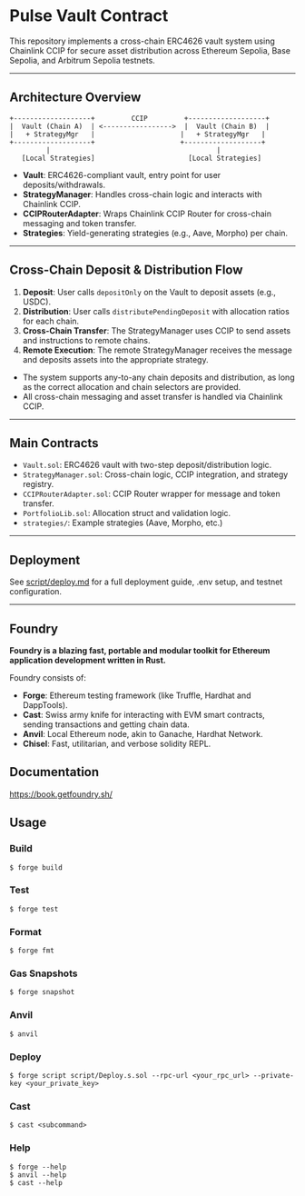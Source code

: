 # Pulse Vault Contract

This repository implements a cross-chain ERC4626 vault system using Chainlink CCIP for secure asset distribution across Ethereum Sepolia, Base Sepolia, and Arbitrum Sepolia testnets.

---

## Architecture Overview

```
+-------------------+         CCIP         +-------------------+
|  Vault (Chain A)  | <----------------->  |  Vault (Chain B)  |
|   + StrategyMgr   |                     |   + StrategyMgr   |
+-------------------+                     +-------------------+
         |                                         |
   [Local Strategies]                       [Local Strategies]
```

- **Vault**: ERC4626-compliant vault, entry point for user deposits/withdrawals.
- **StrategyManager**: Handles cross-chain logic and interacts with Chainlink CCIP.
- **CCIPRouterAdapter**: Wraps Chainlink CCIP Router for cross-chain messaging and token transfer.
- **Strategies**: Yield-generating strategies (e.g., Aave, Morpho) per chain.

---

## Cross-Chain Deposit & Distribution Flow

1. **Deposit**: User calls `depositOnly` on the Vault to deposit assets (e.g., USDC).
2. **Distribution**: User calls `distributePendingDeposit` with allocation ratios for each chain.
3. **Cross-Chain Transfer**: The StrategyManager uses CCIP to send assets and instructions to remote chains.
4. **Remote Execution**: The remote StrategyManager receives the message and deposits assets into the appropriate strategy.

- The system supports any-to-any chain deposits and distribution, as long as the correct allocation and chain selectors are provided.
- All cross-chain messaging and asset transfer is handled via Chainlink CCIP.

---

## Main Contracts

- `Vault.sol`: ERC4626 vault with two-step deposit/distribution logic.
- `StrategyManager.sol`: Cross-chain logic, CCIP integration, and strategy registry.
- `CCIPRouterAdapter.sol`: CCIP Router wrapper for message and token transfer.
- `PortfolioLib.sol`: Allocation struct and validation logic.
- `strategies/`: Example strategies (Aave, Morpho, etc.)

---

## Deployment

See [script/deploy.md](script/deploy.md) for a full deployment guide, .env setup, and testnet configuration.

---

## Foundry

**Foundry is a blazing fast, portable and modular toolkit for Ethereum application development written in Rust.**

Foundry consists of:

-   **Forge**: Ethereum testing framework (like Truffle, Hardhat and DappTools).
-   **Cast**: Swiss army knife for interacting with EVM smart contracts, sending transactions and getting chain data.
-   **Anvil**: Local Ethereum node, akin to Ganache, Hardhat Network.
-   **Chisel**: Fast, utilitarian, and verbose solidity REPL.

## Documentation

https://book.getfoundry.sh/

## Usage

### Build

```shell
$ forge build
```

### Test

```shell
$ forge test
```

### Format

```shell
$ forge fmt
```

### Gas Snapshots

```shell
$ forge snapshot
```

### Anvil

```shell
$ anvil
```

### Deploy

```shell
$ forge script script/Deploy.s.sol --rpc-url <your_rpc_url> --private-key <your_private_key>
```

### Cast

```shell
$ cast <subcommand>
```

### Help

```shell
$ forge --help
$ anvil --help
$ cast --help
```
